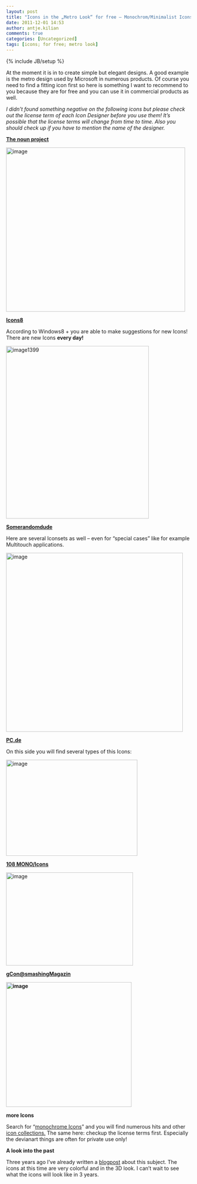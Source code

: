 ```yaml
---
layout: post
title: "Icons in the „Metro Look“ for free – Monochrom/Minimalist Icons"
date: 2011-12-01 14:53
author: antje.kilian
comments: true
categories: [Uncategorized]
tags: [icons; for free; metro look]
---
```

{% include JB/setup %}
&nbsp;

<strong> </strong>

At the moment it is in to create simple but elegant designs. A good example is the metro design used by Microsoft in numerous products. Of course you need to find a fitting icon first so here is something I want to recommend to you because they are for free and you can use it in commercial products as well.

<em> </em>

<em>I didn’t found something negative on the following icons but please check out the license term of each Icon Designer before you use them! It’s possible that the license terms will change from time to time. Also you should check up if you have to mention the name of the designer.</em>

<strong> </strong>

<strong><a href="http://thenounproject.com/">The noun project</a></strong>

<img style="background-image: none; padding-left: 0px; padding-right: 0px; padding-top: 0px; border: 0px;" title="image" src="http://code-inside.de/blog/wp-content/uploads/image_thumb580.png" border="0" alt="image" width="488" height="446" />

<strong> </strong>

<strong><a href="http://icons8.com/download-huge-windows8-set/">Icons8</a></strong>

<strong> </strong>

According to Windows8 + you are able to make suggestions for new Icons! There are new Icons <strong>every day!</strong>

<a href="http://code-inside.de/blog-in/wp-content/uploads/image1399.png"><img style="background-image: none; padding-left: 0px; padding-right: 0px; display: inline; padding-top: 0px; border: 0px;" title="image1399" src="http://code-inside.de/blog-in/wp-content/uploads/image1399_thumb.png" border="0" alt="image1399" width="389" height="469" /></a>

<strong> </strong>

<strong><a href="http://somerandomdude.com/work/iconic/">Somerandomdude</a></strong>

<strong> </strong>

Here are several Iconsets as well – even for “special cases” like for example Multitouch applications.

<img style="background-image: none; padding-left: 0px; padding-right: 0px; padding-top: 0px; border: 0px;" title="image" src="http://code-inside.de/blog/wp-content/uploads/image_thumb582.png" border="0" alt="image" width="482" height="486" />

<strong><a href="http://pc.de/icons/">PC.de</a></strong>

On this side you will find several types of this Icons:

<img style="background-image: none; padding-left: 0px; padding-right: 0px; padding-top: 0px; border: 0px;" title="image" src="http://code-inside.de/blog/wp-content/uploads/image_thumb583.png" border="0" alt="image" width="358" height="261" />

<strong><a href="http://www.tutorial9.net/downloads/108-mono-icons-huge-set-of-minimal-icons/">108 MONO/Icons</a></strong>

<img style="background-image: none; padding-left: 0px; padding-right: 0px; padding-top: 0px; border: 0px;" title="image" src="http://code-inside.de/blog/wp-content/uploads/image_thumb584.png" border="0" alt="image" width="346" height="253" />

<strong><a href="mailto:gCon@smashingMagazin">gCon@smashingMagazin</a></strong>

<strong> <img style="background-image: none; padding-left: 0px; padding-right: 0px; padding-top: 0px; border: 0px;" title="image" src="http://code-inside.de/blog/wp-content/uploads/image_thumb585.png" border="0" alt="image" width="342" height="339" /></strong>

<strong> </strong>

<strong>more Icons</strong>

<strong> </strong>

Search for “<a href="http://www.google.com/search?gcx=w&amp;sourceid=chrome&amp;ie=UTF-8&amp;q=monochrom+icons">monochrome Icons</a>” and you will find numerous hits and other <a href="http://spyrestudios.com/minimalist-icon-symbol-pictogram-sets/">icon collections.</a> The same here: checkup the license terms first. Especially the devianart things are often for private use only!

<strong> </strong>

<strong>A look into the past</strong>

Three years ago I’ve already written a <a href="http://code-inside.de/blog-in/2008/04/15/icons-icons-icons-for-free/">blogpost</a> about this subject. The icons at this time are very colorful and in the 3D look. I can’t wait to see what the icons will look like in 3 years.
